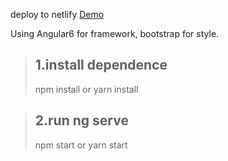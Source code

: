 
deploy to netlify [Demo](https://heimer-web.netlify.com/#/main/home)

Using Angular6 for framework, bootstrap for style.<br />

> ## 1.install dependence
> npm install
> or
> yarn install

> ## 2.run ng serve
> npm start
> or
> yarn start



